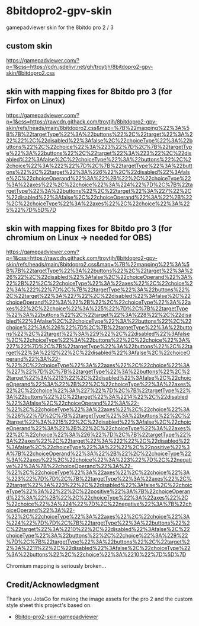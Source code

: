 # 8bitdopro2-gpv-skin
gamepadviewer skin for the 8bitdo pro 2 / 3

## custom skin
https://gamepadviewer.com/?p=1&css=https://cdn.jsdelivr.net/gh/troytjh/8bitdopro2-gpv-skin/8bitdopro2.css

## skin with mapping fixes for 8bitdo pro 3 (for Firfox on Linux)
https://gamepadviewer.com/?p=1&css=https://rawcdn.githack.com/troytjh/8bitdopro2-gpv-skin/refs/heads/main/8bitdopro2.css&map=%7B%22mapping%22%3A%5B%7B%22targetType%22%3A%22buttons%22%2C%22target%22%3A%222%22%2C%22disabled%22%3Afalse%2C%22choiceType%22%3A%22buttons%22%2C%22choice%22%3A%223%22%7D%2C%7B%22targetType%22%3A%22buttons%22%2C%22target%22%3A%223%22%2C%22disabled%22%3Afalse%2C%22choiceType%22%3A%22buttons%22%2C%22choice%22%3A%222%22%7D%2C%7B%22targetType%22%3A%22buttons%22%2C%22target%22%3A%226%22%2C%22disabled%22%3Afalse%2C%22choiceOperand%22%3A%22%2B%22%2C%22choiceType%22%3A%22axes%22%2C%22choice%22%3A%224%22%7D%2C%7B%22targetType%22%3A%22buttons%22%2C%22target%22%3A%227%22%2C%22disabled%22%3Afalse%2C%22choiceOperand%22%3A%22%2B%22%2C%22choiceType%22%3A%22axes%22%2C%22choice%22%3A%225%22%7D%5D%7D

## skin with mapping fixes for 8bitdo pro 3 (for chromium on Linux -> needed for OBS)
https://gamepadviewer.com/?p=1&css=https://rawcdn.githack.com/troytjh/8bitdopro2-gpv-skin/refs/heads/main/8bitdopro2.css&map=%7B%22mapping%22%3A%5B%7B%22targetType%22%3A%22buttons%22%2C%22target%22%3A%226%22%2C%22disabled%22%3Afalse%2C%22choiceOperand%22%3A%22%2B%22%2C%22choiceType%22%3A%22axes%22%2C%22choice%22%3A%222%22%7D%2C%7B%22targetType%22%3A%22buttons%22%2C%22target%22%3A%227%22%2C%22disabled%22%3Afalse%2C%22choiceOperand%22%3A%22%2B%22%2C%22choiceType%22%3A%22axes%22%2C%22choice%22%3A%225%22%7D%2C%7B%22targetType%22%3A%22buttons%22%2C%22target%22%3A%228%22%2C%22disabled%22%3Afalse%2C%22choiceType%22%3A%22buttons%22%2C%22choice%22%3A%226%22%7D%2C%7B%22targetType%22%3A%22buttons%22%2C%22target%22%3A%229%22%2C%22disabled%22%3Afalse%2C%22choiceType%22%3A%22buttons%22%2C%22choice%22%3A%227%22%7D%2C%7B%22targetType%22%3A%22buttons%22%2C%22target%22%3A%2212%22%2C%22disabled%22%3Afalse%2C%22choiceOperand%22%3A%22-%22%2C%22choiceType%22%3A%22axes%22%2C%22choice%22%3A%227%22%7D%2C%7B%22targetType%22%3A%22buttons%22%2C%22target%22%3A%2213%22%2C%22disabled%22%3Afalse%2C%22choiceOperand%22%3A%22%2B%22%2C%22choiceType%22%3A%22axes%22%2C%22choice%22%3A%227%22%7D%2C%7B%22targetType%22%3A%22buttons%22%2C%22target%22%3A%2214%22%2C%22disabled%22%3Afalse%2C%22choiceOperand%22%3A%22-%22%2C%22choiceType%22%3A%22axes%22%2C%22choice%22%3A%226%22%7D%2C%7B%22targetType%22%3A%22buttons%22%2C%22target%22%3A%2215%22%2C%22disabled%22%3Afalse%2C%22choiceOperand%22%3A%22%2B%22%2C%22choiceType%22%3A%22axes%22%2C%22choice%22%3A%226%22%7D%2C%7B%22targetType%22%3A%22axes%22%2C%22target%22%3A%222%22%2C%22disabled%22%3Afalse%2C%22choiceType%22%3A%22%22%2C%22positive%22%3A%7B%22choiceOperand%22%3A%22%2B%22%2C%22choiceType%22%3A%22axes%22%2C%22choice%22%3A%223%22%7D%2C%22negative%22%3A%7B%22choiceOperand%22%3A%22-%22%2C%22choiceType%22%3A%22axes%22%2C%22choice%22%3A%223%22%7D%7D%2C%7B%22targetType%22%3A%22axes%22%2C%22target%22%3A%223%22%2C%22disabled%22%3Afalse%2C%22choiceType%22%3A%22%22%2C%22positive%22%3A%7B%22choiceOperand%22%3A%22%2B%22%2C%22choiceType%22%3A%22axes%22%2C%22choice%22%3A%224%22%7D%2C%22negative%22%3A%7B%22choiceOperand%22%3A%22-%22%2C%22choiceType%22%3A%22axes%22%2C%22choice%22%3A%224%22%7D%7D%2C%7B%22targetType%22%3A%22buttons%22%2C%22target%22%3A%2210%22%2C%22disabled%22%3Afalse%2C%22choiceType%22%3A%22buttons%22%2C%22choice%22%3A%229%22%7D%2C%7B%22targetType%22%3A%22buttons%22%2C%22target%22%3A%2211%22%2C%22disabled%22%3Afalse%2C%22choiceType%22%3A%22buttons%22%2C%22choice%22%3A%2210%22%7D%5D%7D


Chromium mapping is seriously broken...

## Credit/Acknowledgment
Thank you JotaGo for making the image assets for the pro 2 and the custom style sheet this project's based on.
- [8bitdo-pro2-skin-gamepadviewer](https://gist.github.com/JotaGo/84e9c728a259d4b40e9fe969ae1aec00)
